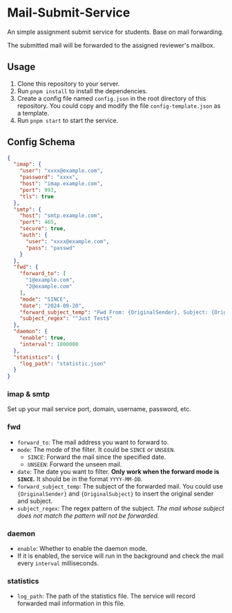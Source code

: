 # Mail-Submit-Service

An simple assignment submit service for students. Base on mail forwarding.

The submitted mail will be forwarded to the assigned reviewer's mailbox.

## Usage

1. Clone this repository to your server.
2. Run `pnpm install` to install the dependencies.
3. Create a config file named `config.json` in the root directory of this repository. You could copy and modify the file
   `config-template.json` as a template.
4. Run `pnpm start` to start the service.

## Config Schema

```json
{
  "imap": {
    "user": "xxxx@example.com",
    "password": "xxxx",
    "host": "imap.example.com",
    "port": 993,
    "tls": true
  },
  "smtp": {
    "host": "smtp.example.com",
    "port": 465,
    "secure": true,
    "auth": {
      "user": "xxxx@example.com",
      "pass": "passwd"
    }
  },
  "fwd": {
    "forward_to": [
      "1@example.com",
      "2@example.com"
    ],
    "mode": "SINCE",
    "date": "2024-09-20",
    "forward_subject_temp": "Fwd From: {OriginalSender}, Subject: {OriginalSubject}",
    "subject_regex": "^Just Test$"
  },
  "daemon": {
    "enable": true,
    "interval": 1800000
  },
  "statistics": {
    "log_path": "statistic.json"
  }
}
```

### imap & smtp

Set up your mail service port, domain, username, password, etc.

### fwd

- `forward_to`: The mail address you want to forward to.
- `mode`: The mode of the filter. It could be `SINCE` or `UNSEEN`.
    - `SINCE`: Forward the mail since the specified date.
    - `UNSEEN`: Forward the unseen mail.
- `date`: The date you want to filter. **Only work when the forward mode is `SINCE`.** It should be in the format
  `YYYY-MM-DD`.
- `forward_subject_temp`: The subject of the forwarded mail. You could use `{OriginalSender}` and `{OriginalSubject}` to
  insert the original sender and subject.
- `subject_regex`: The regex pattern of the subject. *The mail whose subject does not match the pattern will not be
  forwarded.*

### daemon

- `enable`: Whether to enable the daemon mode.
- If it is enabled, the service will run in the background and check the
  mail every `interval` milliseconds.

### statistics

- `log_path`: The path of the statistics file. The service will record forwarded mail information in this file.